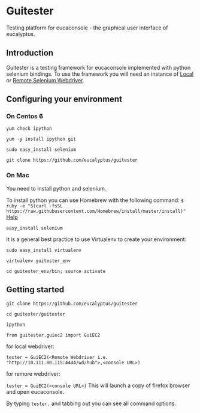 # Guitester
Testing platform for eucaconsole - the graphical user interface of eucalyptus. 

## Introduction

Guitester is a testing framework for eucaconsole implemented with python selenium bindings. To use the framework you will need an instance of [Local](https://github.com/eucalyptus/guitester/wiki/Launching-local-Selenium-WebDriver-server) or [Remote Selenium Webdriver](https://github.com/eucalyptus/guitester/wiki/Setting-up-Remote-Selenium-Webdriver,-VNC-server-and-Firefox-on-Centos-6).


## Configuring your environment

### On Centos 6

`yum check ipython`

 `yum -y install ipython git`

 `sudo easy_install selenium`

 `git clone https://github.com/eucalyptus/guitester`

### On Mac

You need to install python and selenium. 

To install python you can use Homebrew with the following command:
`$ ruby -e "$(curl -fsSL https://raw.githubusercontent.com/Homebrew/install/master/install)" `
[Help](http://docs.python-guide.org/en/latest/starting/install/osx/)

`easy_install selenium`

It is a general best practice to use Virtualenv to create your environment:

`sudo easy_install virtualenv`

`virtualenv guitester_env`

`cd guitester_env/bin; source activate`





## Getting started

`git clone https://github.com/eucalyptus/guitester`

`cd guitester/guitester`

`ipython`

`from guitester.guiec2 import GuiEC2`

for local webdriver:

`tester = GuiEC2(<Remote Webdriver i.e. "http://10.111.80.115:4444/wd/hub">,<console URL>)`

for remore webdriver:

`tester = GuiEC2(<console URL>)`
This will launch a copy of firefox browser and open eucaconsole.

By typing `tester.` and tabbing out you can see all command options.
